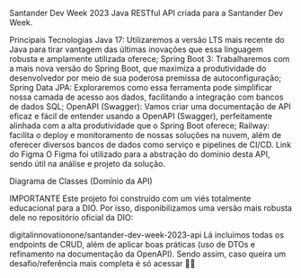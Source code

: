 Santander Dev Week 2023
Java RESTful API criada para a Santander Dev Week.

Principais Tecnologias
Java 17: Utilizaremos a versão LTS mais recente do Java para tirar vantagem das últimas inovações que essa linguagem robusta e amplamente utilizada oferece;
Spring Boot 3: Trabalharemos com a mais nova versão do Spring Boot, que maximiza a produtividade do desenvolvedor por meio de sua poderosa premissa de autoconfiguração;
Spring Data JPA: Exploraremos como essa ferramenta pode simplificar nossa camada de acesso aos dados, facilitando a integração com bancos de dados SQL;
OpenAPI (Swagger): Vamos criar uma documentação de API eficaz e fácil de entender usando a OpenAPI (Swagger), perfeitamente alinhada com a alta produtividade que o Spring Boot oferece;
Railway: facilita o deploy e monitoramento de nossas soluções na nuvem, além de oferecer diversos bancos de dados como serviço e pipelines de CI/CD.
Link do Figma
O Figma foi utilizado para a abstração do domínio desta API, sendo útil na análise e projeto da solução.

Diagrama de Classes (Domínio da API)

IMPORTANTE
Este projeto foi construído com um viés totalmente educacional para a DIO. Por isso, disponibilizamos uma versão mais robusta dele no repositório oficial da DIO:

digitalinnovationone/santander-dev-week-2023-api
Lá incluímos todas os endpoints de CRUD, além de aplicar boas práticas (uso de DTOs e refinamento na documentação da OpenAPI). Sendo assim, caso queira um desafio/referência mais completa é só acessar 👊🤩

